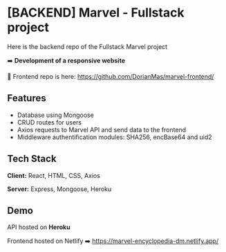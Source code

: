 # [BACKEND] Marvel - Fullstack project

Here is the backend repo of the Fullstack Marvel project

➡️ **Development of a responsive website**


🔗 Frontend repo is here: https://github.com/DorianMas/marvel-frontend/


## Features

- Database using Mongoose
- CRUD routes for users 
- Axios requests to Marvel API and send data to the frontend
- Middleware authentification modules: SHA256, encBase64 and uid2

## Tech Stack

**Client:** React, HTML, CSS, Axios

**Server:** Express, Mongoose, Heroku 


## Demo

API hosted on **Heroku**

Frontend hosted on Netlify ➡️ https://marvel-encyclopedia-dm.netlify.app/

